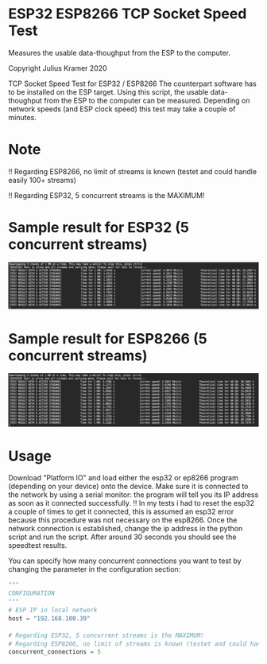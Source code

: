 # ESP32 ESP8266 TCP Socket Speed Test
 Measures the usable data-thoughput from the ESP to the computer.

Copyright Julius Kramer 2020

TCP Socket Speed Test for ESP32 / ESP8266
The counterpart software has to be installed on the ESP target.
Using this script, the usable data-thoughput from the ESP to the computer can be measured.
Depending on network speeds (and ESP clock speed) this test may take a couple of minutes. 

# Note

:bangbang: Regarding ESP8266, no limit of streams is known (testet and could handle easily 100+ streams)

:bangbang: Regarding ESP32, 5 concurrent streams is the MAXIMUM!

# Sample result for ESP32 (5 concurrent streams)
![](img/esp32_sample.png)

# Sample result for ESP8266 (5 concurrent streams)
![](img/esp8266_sample.png)

# Usage
Download "Platform IO" and load either the esp32 or ep8266 program (depending on your device) onto the device. Make sure it is connected to the network by using a serial monitor: the program will tell you its IP address as soon as it connected successfully. :bangbang: In my tests i had to reset the esp32 a couple of times to get it connected, this is assumed an esp32 error because this procedure was not necessary on the esp8266.
Once the network connection is established, change the ip address in the python script and run the script. After around 30 seconds you should see the speedtest results. 

You can specify how many concurrent connections you want to test by changing the parameter in the configuration section:
```python
"""
CONFIGURATION
"""
# ESP IP in local network
host = "192.168.100.39"

# Regarding ESP32, 5 concurrent streams is the MAXIMUM!
# Regarding ESP8266, no limit of streams is known (testet and could handle easily 100+ streams)
concurrent_connections = 5
```